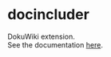 # docincluder
DokuWiki extension.\
See the documentation [here](https://dokuwiki.org/plugin:docincluder).
